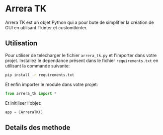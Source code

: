 # Arrera TK 

Arrera TK est un objet Python qui a pour bute de simplifier la création de GUI en utilisant Tkinter et customtkinter.

## Utilisation

Pour utiliser de telecharger le fichier `arrera_tk.py` et l'importer dans votre projet. Installez le dependance présent dans le fichier `requirements.txt` en utilisant la commande suivante:

```bash
pip install -r requirements.txt
```
Et enfin importer le module dans votre projet:
```python
from arrera_tk import *
```

Et initiliser l'objet:
```python
app = CArreraTK()
```

## Details des methode 

